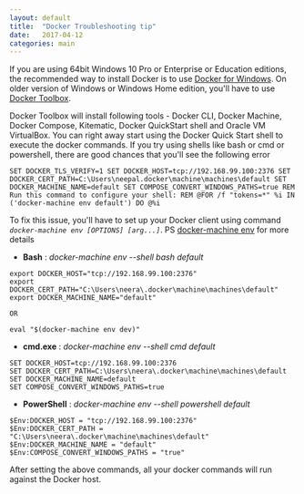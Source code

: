 ```yaml
---
layout: default
title:  "Docker Troubleshooting tip"
date:   2017-04-12
categories: main
---
```


If you are using 64bit Windows 10 Pro or Enterprise or Education editions, the recommended way to install Docker is to use [Docker for Windows](https://www.docker.com/docker-windows). On older version of Windows or Windows Home edition, you'll have to use [Docker Toolbox](https://www.docker.com/products/docker-toolbox). 

Docker Toolbox will install following tools - Docker CLI, Docker Machine, Docker Compose, Kitematic, Docker QuickStart shell and Oracle VM VirtualBox. You can right away start using the Docker Quick Start shell to execute the docker commands. If you try using shells like bash or cmd or powershell, there are good chances that you'll see the following error

```
SET DOCKER_TLS_VERIFY=1 SET DOCKER_HOST=tcp://192.168.99.100:2376 SET DOCKER_CERT_PATH=C:\Users\neepal.docker\machine\machines\default SET DOCKER_MACHINE_NAME=default SET COMPOSE_CONVERT_WINDOWS_PATHS=true REM Run this command to configure your shell: REM @FOR /f "tokens=*" %i IN ('docker-machine env default') DO @%i
```
To fix this issue, you'll have to set up your Docker client using command *`docker-machine env [OPTIONS] [arg...]`*. PS [docker-machine env](https://docs.docker.com/machine/reference/env/) for more details


* **Bash** : *docker-machine env --shell bash default*
```export DOCKER_TLS_VERIFY="1"
export DOCKER_HOST="tcp://192.168.99.100:2376"
export DOCKER_CERT_PATH="C:\Users\neera\.docker\machine\machines\default"
export DOCKER_MACHINE_NAME="default" 

OR 

eval "$(docker-machine env dev)"
```

* **cmd.exe** : *docker-machine env --shell cmd default*
```SET DOCKER_TLS_VERIFY=1
SET DOCKER_HOST=tcp://192.168.99.100:2376
SET DOCKER_CERT_PATH=C:\Users\neera\.docker\machine\machines\default
SET DOCKER_MACHINE_NAME=default
SET COMPOSE_CONVERT_WINDOWS_PATHS=true
```

* **PowerShell** : *docker-machine env --shell powershell default*
```$Env:DOCKER_TLS_VERIFY = "1"
$Env:DOCKER_HOST = "tcp://192.168.99.100:2376"
$Env:DOCKER_CERT_PATH = "C:\Users\neera\.docker\machine\machines\default"
$Env:DOCKER_MACHINE_NAME = "default"
$Env:COMPOSE_CONVERT_WINDOWS_PATHS = "true"
```

After setting the above commands, all your docker commands will run against the Docker host.

